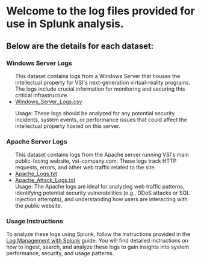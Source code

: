 # Welcome to the log files provided for use in Splunk analysis.
## Below are the details for each dataset:
### Windows Server Logs
<ul>
This dataset contains logs from a Windows Server that houses the intellectual property for VSI's next-generation virtual-reality programs. The logs include crucial information for monitoring and securing this critical infrastructure.
<li><a href="https://github.com/user-attachments/files/19321542/windows_server_logs.zip">Windows_Server_Logs.csv</a></li>

Usage: These logs should be analyzed for any potential security incidents, system events, or performance issues that could affect the intellectual property hosted on this server.</ul>

### Apache Server Logs
<ul>
This dataset contains logs from the Apache server running VSI's main public-facing website, vsi-company.com. These logs track HTTP requests, errors, and other web traffic related to the site.
<li><a href="https://github.com/user-attachments/files/19321507/apache_logs.zip">Apache_Logs.txt</a></li>
<li><a href="https://github.com/user-attachments/files/19321540/apache_attack_logs.zip">Apache_Attack_Logs.txt</a></li>
Usage: The Apache logs are ideal for analyzing web traffic patterns, identifying potential security vulnerabilities (e.g., DDoS attacks or SQL injection attempts), and understanding how users are interacting with the public website.</ul>

### Usage Instructions
To analyze these logs using Splunk, follow the instructions provided in the <a href="https://github.com/Jeum1331/Log-Management-with-Splunk/blob/main/Datasets.md">Log Management with Splunk</a> guide. You will find detailed instructions on how to ingest, search, and analyze these logs to gain insights into system performance, security, and usage patterns.

